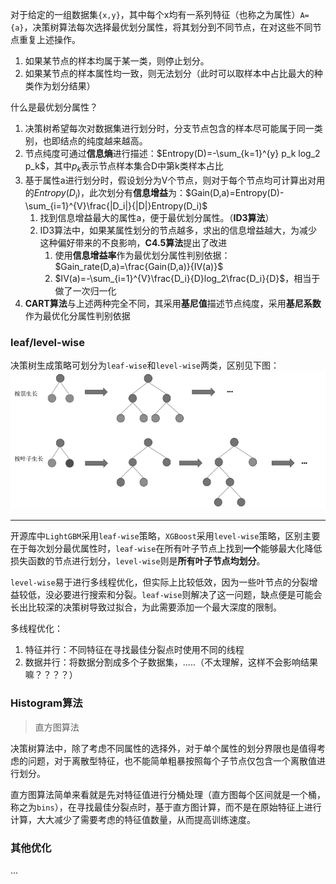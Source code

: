 对于给定的一组数据集`{x,y}`，其中每个x均有一系列特征（也称之为属性）`A={a}`，决策树算法每次选择最优划分属性，将其划分到不同节点，在对这些不同节点重复上述操作。
1. 如果某节点的样本均属于某一类，则停止划分。
2. 如果某节点的样本属性均一致，则无法划分（此时可以取样本中占比最大的种类作为划分结果）

什么是最优划分属性？
1. 决策树希望每次对数据集进行划分时，分支节点包含的样本尽可能属于同一类别，也即结点的纯度越来越高。
2. 节点纯度可通过**信息熵**进行描述：$Entropy(D)=-\sum_{k=1}^{y} p_k log_2 p_k$，其中$p_k$表示节点样本集合D中第k类样本占比
3. 基于属性a进行划分时，假设划分为V个节点，则对于每个节点均可计算出对用的$Entropy(D_i)$，此次划分有**信息增益**为：$Gain(D,a)=Entropy(D)-\sum_{i=1}^{V}\frac{|D_i|}{|D|}Entropy(D_i)$
	1. 找到信息增益最大的属性a，便于最优划分属性。（**ID3算法**）
	2. ID3算法中，如果某属性划分的节点越多，求出的信息增益越大，为减少这种偏好带来的不良影响，**C4.5算法**提出了改进
		1. 使用**信息增益率**作为最优划分属性判别依据：$Gain_rate(D,a)=\frac{Gain(D,a)}{IV(a)}$
		2. $IV(a)=-\sum_{i=1}^{V}\frac{D_i}{D}log_2\frac{D_i}{D}$，相当于做了一次归一化
4. **CART算法**与上述两种完全不同，其采用**基尼值**描述节点纯度，采用**基尼系数**作为最优化分属性判别依据

### leaf/level-wise
决策树生成策略可划分为`leaf-wise`和`level-wise`两类，区别见下图：
![image.png](https://raw.githubusercontent.com/yzh-2002/img-hosting/main/notes/202410211821802.png)

---
开源库中`LightGBM`采用`leaf-wise`策略，`XGBoost`采用`level-wise`策略，区别主要在于每次划分最优属性时，`leaf-wise`在所有叶子节点上找到**一个**能够最大化降低损失函数的节点进行划分，`level-wise`则是**所有叶子节点均划分**。

`level-wise`易于进行多线程优化，但实际上比较低效，因为一些叶节点的分裂增益较低，没必要进行搜索和分裂。`leaf-wise`则解决了这一问题，缺点便是可能会长出比较深的决策树导致过拟合，为此需要添加一个最大深度的限制。

多线程优化：
1. 特征并行：不同特征在寻找最佳分裂点时使用不同的线程
2. 数据并行：将数据分割成多个子数据集，.....（不太理解，这样不会影响结果嘛？？？？）
### Histogram算法
> 直方图算法

决策树算法中，除了考虑不同属性的选择外，对于单个属性的划分界限也是值得考虑的问题，对于离散型特征，也不能简单粗暴按照每个子节点仅包含一个离散值进行划分。

直方图算法简单来看就是先对特征值进行分桶处理（直方图每个区间就是一个桶，称之为`bins`），在寻找最佳分裂点时，基于直方图计算，而不是在原始特征上进行计算，大大减少了需要考虑的特征值数量，从而提高训练速度。

### 其他优化
...